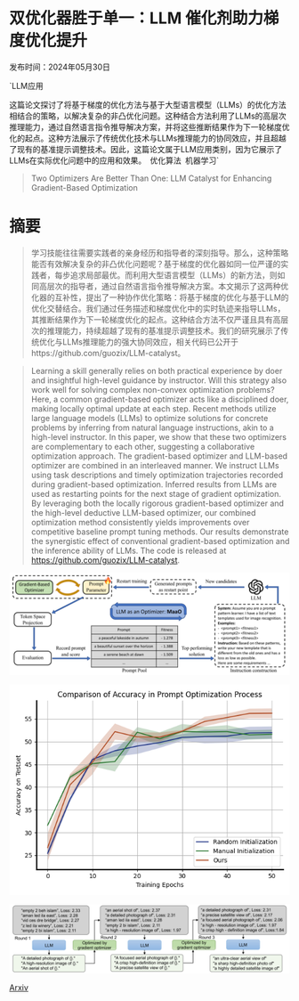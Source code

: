 # 双优化器胜于单一：LLM 催化剂助力梯度优化提升

发布时间：2024年05月30日

`LLM应用

这篇论文探讨了将基于梯度的优化方法与基于大型语言模型（LLMs）的优化方法相结合的策略，以解决复杂的非凸优化问题。这种结合方法利用了LLMs的高层次推理能力，通过自然语言指令推导解决方案，并将这些推断结果作为下一轮梯度优化的起点。这种方法展示了传统优化技术与LLMs推理能力的协同效应，并且超越了现有的基准提示调整技术。因此，这篇论文属于LLM应用类别，因为它展示了LLMs在实际优化问题中的应用和效果。` `优化算法` `机器学习`

> Two Optimizers Are Better Than One: LLM Catalyst for Enhancing Gradient-Based Optimization

# 摘要

> 学习技能往往需要实践者的亲身经历和指导者的深刻指导。那么，这种策略能否有效解决复杂的非凸优化问题呢？基于梯度的优化器如同一位严谨的实践者，每步追求局部最优。而利用大型语言模型（LLMs）的新方法，则如同高层次的指导者，通过自然语言指令推导解决方案。本文揭示了这两种优化器的互补性，提出了一种协作优化策略：将基于梯度的优化与基于LLM的优化交替结合。我们通过任务描述和梯度优化中的实时轨迹来指导LLMs，其推断结果作为下一轮梯度优化的起点。这种结合方法不仅严谨且具有高层次的推理能力，持续超越了现有的基准提示调整技术。我们的研究展示了传统优化与LLMs推理能力的强大协同效应，相关代码已公开于https://github.com/guozix/LLM-catalyst。

> Learning a skill generally relies on both practical experience by doer and insightful high-level guidance by instructor. Will this strategy also work well for solving complex non-convex optimization problems? Here, a common gradient-based optimizer acts like a disciplined doer, making locally optimal update at each step. Recent methods utilize large language models (LLMs) to optimize solutions for concrete problems by inferring from natural language instructions, akin to a high-level instructor. In this paper, we show that these two optimizers are complementary to each other, suggesting a collaborative optimization approach. The gradient-based optimizer and LLM-based optimizer are combined in an interleaved manner. We instruct LLMs using task descriptions and timely optimization trajectories recorded during gradient-based optimization. Inferred results from LLMs are used as restarting points for the next stage of gradient optimization. By leveraging both the locally rigorous gradient-based optimizer and the high-level deductive LLM-based optimizer, our combined optimization method consistently yields improvements over competitive baseline prompt tuning methods. Our results demonstrate the synergistic effect of conventional gradient-based optimization and the inference ability of LLMs. The code is released at https://github.com/guozix/LLM-catalyst.

![双优化器胜于单一：LLM 催化剂助力梯度优化提升](../../../paper_images/2405.19732/x1.png)

![双优化器胜于单一：LLM 催化剂助力梯度优化提升](../../../paper_images/2405.19732/figure2.png)

![双优化器胜于单一：LLM 催化剂助力梯度优化提升](../../../paper_images/2405.19732/x2.png)

[Arxiv](https://arxiv.org/abs/2405.19732)